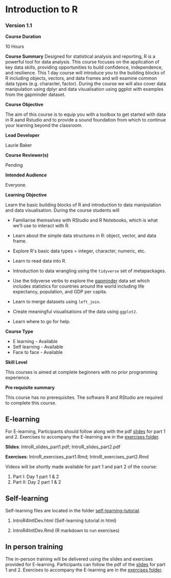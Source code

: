 # Introduction to R

### Version 1.1

**Course Duration**

10 Hours

**Course Summary**
Designed for statistical analysis and reporting, R is a powerful tool for data analysis. This course focuses on the application of key data skills, providing opportunities to build confidence, independence, and resilience. This 1 day course will introduce you to the building blocks of R including objects, vectors, and data frames and will examine common data types (e.g. character, factor). During the course we will also cover data manipulation using dplyr and data visualisation using ggplot with examples from the gapminder dataset. 

**Course Objective**

The aim of this course is to equip you with a toolbox to get started with data in R aand Rstudio and to provide a sound foundation from which to continue your learning beyond the classroom. 

**Lead Developer**

Laurie Baker

**Course Reviewer(s)**

Pending

**Intended Audience**

Everyone.

**Learning Objective**

Learn the basic building blocks of R and introduction to data manipulation and data visualisation. During the course students will

- Familiarise themselves with RStudio and R Notebooks, which is what we’ll use to interact with R.

- Learn about the simple data structures in R: object, vector, and data frame.

- Explore R's basic data types = integer, character, numeric, etc. 

- Learn to read data into R. 

- Introduction to data wrangling using the `tidyverse` set of metapackages. 

- Use the tidyverse verbs to explore the [gapminder](https://www.gapminder.org/data/) data set which includes statistics for countries around the world including life expectancy, population, and GDP per capita.

- Learn to merge datasets using `left_join`.

- Create meaningful visualisations of the data using `ggplot2`.

- Learn where to go for help. 


**Course Type**

* E learning - Available
* Self learning - Available
* Face to face - Available

**Skill Level**

This courses is aimed at complete beginners with no prior programming experience. 

**Pre requisite summary** 

This course has no prerequisites. The software R and RStudio are required to complete this course. 


## E-learning

For E-learning, Participants should follow along with the pdf [slides](https://github.com/datasciencecampus/DSCA_Intro-R_dev/tree/master/slides/slides_pdf) for part 1 and 2. Exercises to accompany the E-learning are in the [exercises folder](https://github.com/datasciencecampus/DSCA_Intro-R_dev/tree/master/exercises). 

**Slides**: IntroR_slides_part1.pdf; IntroR_slides_part2.pdf

**Exercises**: IntroR_exercises_part1.Rmd; IntroR_exercises_part2.Rmd

Videos will be shortly made available for part 1 and part 2 of the course:
1. Part I: Day 1 part 1 & 2
2. Part II: Day 2 part 1 & 2

## Self-learning 

Self-learning files are located in the folder [self-learning-tutorial](https://github.com/datasciencecampus/DSCA_Intro-R_dev/tree/master/self-learning-tutorial).

1. IntroR4IntlDev.html (Self-learning tutorial in html)

2. IntroR4IntlDev.Rmd (R markdown to run exercises)

## In person training

The in-person training will be delivered using the slides and exercises provided for E-learning. Participants can follow the pdf of the [slides](https://github.com/datasciencecampus/DSCA_Intro-R_dev/tree/master/slides/slides_pdf) for part 1 and 2. Exercises to accompany the E-learning are in the [exercises folder](https://github.com/datasciencecampus/DSCA_Intro-R_dev/tree/master/exercises). 

